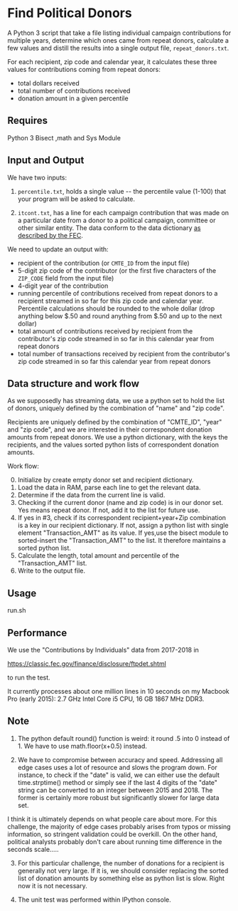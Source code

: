 # Find Political Donors

A Python 3 script that take a file listing individual campaign contributions for multiple years, determine which ones came from repeat donors, calculate a few values and distill the results into a single output file, `repeat_donors.txt`.

For each recipient, zip code and calendar year, it calculates these three values for contributions coming from repeat donors:

* total dollars received
* total number of contributions received 
* donation amount in a given percentile

## Requires

Python 3
Bisect ,math and Sys Module

## Input and Output

We have two inputs:

1. `percentile.txt`, holds a single value -- the percentile value (1-100) that your program will be asked to calculate.

2. `itcont.txt`, has a line for each campaign contribution that was made on a particular date from a donor to a political campaign, committee or other similar entity. The data conform to the data dictionary [as described by the FEC](http://classic.fec.gov/finance/disclosure/metadata/DataDictionaryContributionsbyIndividuals.shtml).

We need to update an output with: 

* recipient of the contribution (or `CMTE_ID` from the input file)
* 5-digit zip code of the contributor (or the first five characters of the `ZIP_CODE` field from the input file)
* 4-digit year of the contribution
* running percentile of contributions received from repeat donors to a recipient streamed in so far for this zip code and calendar year. Percentile calculations should be rounded to the whole dollar (drop anything below $.50 and round anything from $.50 and up to the next dollar) 
* total amount of contributions received by recipient from the contributor's zip code streamed in so far in this calendar year from repeat donors
* total number of transactions received by recipient from the contributor's zip code streamed in so far this calendar year from repeat donors

## Data structure and work flow 

As we supposedly has streaming data, we use a python set to hold the list of donors, uniquely defined by the combination of "name" and "zip code". 

Recipients are uniquely defined by the combination of "CMTE_ID", "year" and "zip code", and we are interested in their correspondent donation amounts from repeat donors. We use a python dictionary, with the keys the recipients, and the values sorted python lists of correspondent donation amounts.  
 
Work flow:

0. Initialize by create empty donor set and recipient dictionary.
1. Load the data in RAM, parse each line to get the relevant data.
2. Determine if the data from the current line is valid.
3. Checking if the current donor (name and zip code) is in our donor set. Yes means repeat donor. If not, add it to the list for future use. 
4. If yes in #3, check if its correspondent recipient+year+Zip combination is a key in our recipient dictionary. If not, assign a python list with single element "Transaction_AMT" as its value.  If yes,use the bisect module to sorted-insert the "Transaction_AMT" to the list. It therefore maintains a sorted python list.
5. Calculate the length, total amount and percentile of the "Transaction_AMT" list. 
6. Write to the output file.

## Usage

run.sh

## Performance

We use the "Contributions by Individuals" data from 2017-2018 in

https://classic.fec.gov/finance/disclosure/ftpdet.shtml

to run the test.

It currently processes about one million lines in 10 seconds on my Macbook Pro (early 2015): 2.7 GHz Intel Core i5 CPU, 16 GB 1867 MHz DDR3. 

## Note

1. The python default round() function is weird: it round .5 into 0 instead of 1. We have to use math.floor(x+0.5) instead.

2. We have to compromise between accuracy and speed. Addressing all edge cases uses a lot of resource and slows the program down. For instance, to check if the "date" is valid, we can either use the default time.strptime() method or simply see if the last 4 digits of the "date" string can be converted to an integer between 2015 and 2018. The former is certainly more robust but significantly slower for large data set.

I think it is ultimately depends on what people care about more. For this challenge, the majority of edge cases probably arises from typos or missing information, so stringent validation could be overkill. On the other hand, political analysts probably don't care about running time difference in the seconds scale.....

3. For this particular challenge, the number of donations for a recipient is generally not very large. If it is, we should consider replacing the sorted list of donation amounts by something else as python list is slow. Right now it is not necessary.

4. The unit test was performed within IPython console.
